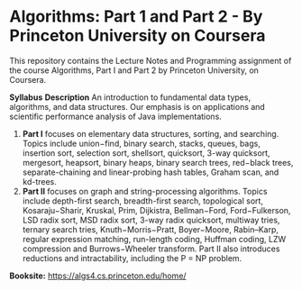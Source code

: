 # Algorithms: Part 1 and Part 2 - By Princeton University on Coursera
This repository contains the Lecture Notes and Programming assignment of the course Algorithms, Part I and Part 2 by Princeton University, on Coursera.

**Syllabus**
**Description** An introduction to fundamental data types, algorithms, and data structures. Our emphasis is on applications and scientific performance analysis of Java implementations.

1. **Part I** focuses on elementary data structures, sorting, and searching. Topics include union−find, binary search, stacks, queues, bags, insertion sort, selection sort, shellsort, quicksort, 3-way quicksort, mergesort, heapsort, binary heaps, binary search trees, red−black trees, separate-chaining and linear-probing hash tables, Graham scan, and kd-trees.
2. **Part II** focuses on graph and string-processing algorithms. Topics include depth-first search, breadth-first search, topological sort, Kosaraju−Sharir, Kruskal, Prim, Dijkistra, Bellman−Ford, Ford−Fulkerson, LSD radix sort, MSD radix sort, 3-way radix quicksort, multiway tries, ternary search tries, Knuth−Morris−Pratt, Boyer−Moore, Rabin–Karp, regular expression matching, run-length coding, Huffman coding, LZW compression and Burrows−Wheeler transform. Part II also introduces reductions and intractability, including the P = NP problem.


**Booksite:** https://algs4.cs.princeton.edu/home/
